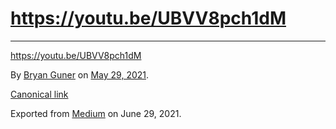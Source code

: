 https://youtu.be/UBVV8pch1dM
============================

------------------------------------------------------------------------

https://youtu.be/UBVV8pch1dM

By <a href="https://medium.com/@bryanguner" class="p-author h-card">Bryan Guner</a> on [May 29, 2021](https://medium.com/p/74f38d3ac640).

<a href="https://medium.com/@bryanguner/https-youtu-be-ubvv8pch1dm-74f38d3ac640" class="p-canonical">Canonical link</a>

Exported from [Medium](https://medium.com) on June 29, 2021.
